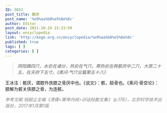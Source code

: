 ```yaml
---
ID: 3653
post_title: 骸厌
post_name: '%e9%aa%b8%e5%8e%8c'
author: Editor
post_date: 2021-10-24 15:23:59
layout: encyclopedia
link: 'http://kege.org.cn/encyclopedia/%e9%aa%b8%e5%8e%8c'
published: true
tags: [ ]
categories: [ ]
---
```

<blockquote><em>阴阳蹻四穴，水俞在诸分，热俞在气穴，寒热俞在两骸厌中二穴，大禁二十五，在天府下五寸。《素问·气穴论篇第五十八》</em></blockquote>
王冰注：骸厌，谓膝外侠膝之骨厌中也。《说文》：骸，胫骨也。《素问·骨空论》：膝解为骸关侠膝之骨，为连骸。

<span style="color: #808080;"><em>参考文献</em></span>
<span style="color: #808080;"><em>钱超尘主编《清儒&lt;黄帝内经&gt;训诂校勘文集》（p.178），北京科学技术出版社，2017年1月第1版</em></span>